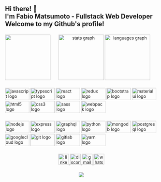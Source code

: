 <h2 align="left">Hi there! 👋<br>I'm Fabio Matsumoto - Fullstack Web Developer<br>Welcome to my Github's profile!</h2>

###

<img align="left" height="150" src="https://i.pinimg.com/originals/e4/26/70/e426702edf874b181aced1e2fa5c6cde.gif"  />

###

<div align="center">
  <img src="https://github-readme-stats.vercel.app/api?hide_title=true&hide_rank=false&show_icons=true&include_all_commits=true&count_private=true&disable_animations=false&theme=radical&locale=en&hide_border=false&username=hitmain13" height="150" alt="stats graph"  />
  <img src="https://github-readme-stats.vercel.app/api/top-langs?locale=en&hide_title=false&layout=compact&card_width=320&langs_count=5&theme=dracula&hide_border=false&username=hitmain13" height="150" alt="languages graph"  />
</div>

###

<div align="left">
  <img src="https://cdn.jsdelivr.net/gh/devicons/devicon/icons/javascript/javascript-original.svg" height="40" width="80" alt="javascript logo"  />
  <img src="https://cdn.jsdelivr.net/gh/devicons/devicon/icons/typescript/typescript-plain.svg" height="40" width="80" alt="typescript logo"  />
  <img src="https://cdn.jsdelivr.net/gh/devicons/devicon/icons/react/react-original.svg" height="40" width="80" alt="react logo"  />
  <img src="https://cdn.jsdelivr.net/gh/devicons/devicon/icons/redux/redux-original.svg" height="40" width="80" alt="redux logo"  />
  <img src="https://cdn.jsdelivr.net/gh/devicons/devicon/icons/bootstrap/bootstrap-original.svg" height="40" width="80" alt="bootstrap logo"  />
  <img src="https://cdn.jsdelivr.net/gh/devicons/devicon/icons/materialui/materialui-original.svg" height="40" width="80" alt="materialui logo"  />
  <img src="https://cdn.jsdelivr.net/gh/devicons/devicon/icons/html5/html5-original.svg" height="40" width="80" alt="html5 logo"  />
  <img src="https://cdn.jsdelivr.net/gh/devicons/devicon/icons/css3/css3-original.svg" height="40" width="80" alt="css3 logo"  />
  <img src="https://cdn.jsdelivr.net/gh/devicons/devicon/icons/sass/sass-original.svg" height="40" width="80" alt="sass logo"  />
  <img src="https://cdn.jsdelivr.net/gh/devicons/devicon/icons/webpack/webpack-original.svg" height="40" width="80" alt="webpack logo"  />
</div>

###

<div align="left">
  <img src="https://cdn.jsdelivr.net/gh/devicons/devicon/icons/nodejs/nodejs-original.svg" height="40" width="80" alt="nodejs logo"  />
  <img src="https://cdn.jsdelivr.net/gh/devicons/devicon/icons/express/express-original.svg" height="40" width="80" alt="express logo"  />
  <img src="https://cdn.jsdelivr.net/gh/devicons/devicon/icons/graphql/graphql-plain.svg" height="40" width="80" alt="graphql logo"  />
  <img src="https://cdn.jsdelivr.net/gh/devicons/devicon/icons/python/python-original.svg" height="40" width="80" alt="python logo"  />
  <img src="https://cdn.jsdelivr.net/gh/devicons/devicon/icons/mongodb/mongodb-original.svg" height="40" width="80" alt="mongodb logo"  />
  <img src="https://cdn.jsdelivr.net/gh/devicons/devicon/icons/postgresql/postgresql-original.svg" height="40" width="80" alt="postgresql logo"  />
  <img src="https://cdn.jsdelivr.net/gh/devicons/devicon/icons/googlecloud/googlecloud-original.svg" height="40" width="80" alt="googlecloud logo"  />
  <img src="https://cdn.jsdelivr.net/gh/devicons/devicon/icons/git/git-original.svg" height="40" width="80" alt="git logo"  />
  <img src="https://cdn.jsdelivr.net/gh/devicons/devicon/icons/gitlab/gitlab-original.svg" height="40" width="80" alt="gitlab logo"  />
  <img src="https://cdn.jsdelivr.net/gh/devicons/devicon/icons/yarn/yarn-original.svg" height="40" width="80" alt="yarn logo"  />
</div>

###

<div align="center">
  <a href="https://www.linkedin.com/in/fabio-matsumoto-7a8682173/" target="_blank">
    <img src="https://img.shields.io/static/v1?message=LinkedIn&logo=linkedin&label=&color=0077B5&logoColor=white&labelColor=&style=flat" height="35" alt="linkedin logo"  />
  </a>
  <a href="Matsu#6432" target="_blank">
    <img src="https://img.shields.io/static/v1?message=Discord&logo=discord&label=&color=7289DA&logoColor=white&labelColor=&style=flat" height="35" alt="discord logo"  />
  </a>
  <a href="hide.fabio123@gmail.com" target="_blank">
    <img src="https://img.shields.io/static/v1?message=Gmail&logo=gmail&label=&color=D14836&logoColor=white&labelColor=&style=flat" height="35" alt="gmail logo"  />
  </a>
  <a href="https://api.whatsapp.com/send/?phone=5511989331674&text=Ol%C3%A1,+F%C3%A1bio&app_absent=0" target="_blank">
    <img src="https://img.shields.io/static/v1?message=Whatsapp&logo=whatsapp&label=&color=25D366&logoColor=white&labelColor=&style=flat" height="35" alt="whatsapp logo"  />
  </a>
</div>

###

<div align="center">
  <img src="https://profile-counter.glitch.me/hitmain13/count.svg?"  />
</div>

###
